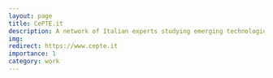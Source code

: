 ```yaml
---
layout: page
title: CePTE.it
description: A network of Italian experts studying emerging technologies and proposing policy solutions
img:
redirect: https://www.cepte.it
importance: 1
category: work
---
```

